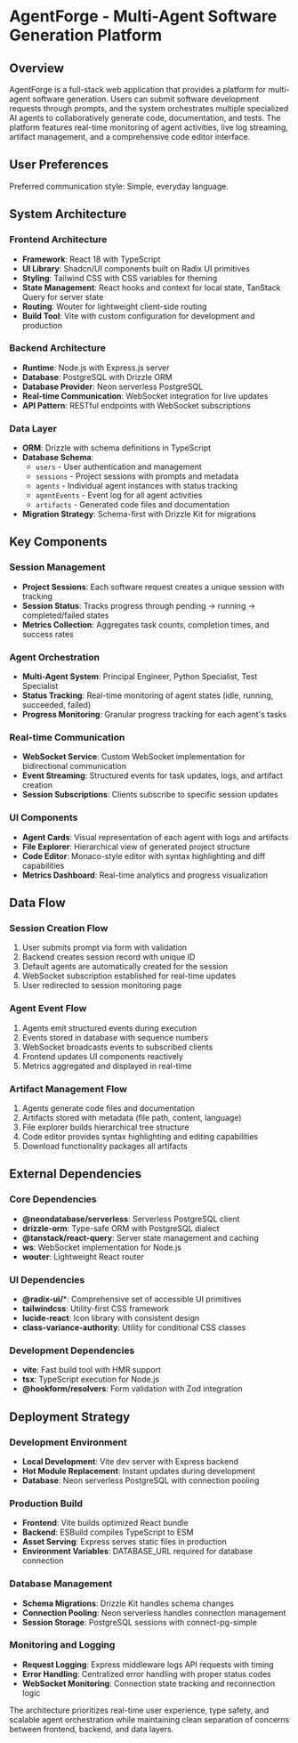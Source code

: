 # AgentForge - Multi-Agent Software Generation Platform

## Overview

AgentForge is a full-stack web application that provides a platform for multi-agent software generation. Users can submit software development requests through prompts, and the system orchestrates multiple specialized AI agents to collaboratively generate code, documentation, and tests. The platform features real-time monitoring of agent activities, live log streaming, artifact management, and a comprehensive code editor interface.

## User Preferences

Preferred communication style: Simple, everyday language.

## System Architecture

### Frontend Architecture
- **Framework**: React 18 with TypeScript
- **UI Library**: Shadcn/UI components built on Radix UI primitives
- **Styling**: Tailwind CSS with CSS variables for theming
- **State Management**: React hooks and context for local state, TanStack Query for server state
- **Routing**: Wouter for lightweight client-side routing
- **Build Tool**: Vite with custom configuration for development and production

### Backend Architecture
- **Runtime**: Node.js with Express.js server
- **Database**: PostgreSQL with Drizzle ORM
- **Database Provider**: Neon serverless PostgreSQL
- **Real-time Communication**: WebSocket integration for live updates
- **API Pattern**: RESTful endpoints with WebSocket subscriptions

### Data Layer
- **ORM**: Drizzle with schema definitions in TypeScript
- **Database Schema**: 
  - `users` - User authentication and management
  - `sessions` - Project sessions with prompts and metadata
  - `agents` - Individual agent instances with status tracking
  - `agentEvents` - Event log for all agent activities
  - `artifacts` - Generated code files and documentation
- **Migration Strategy**: Schema-first with Drizzle Kit for migrations

## Key Components

### Session Management
- **Project Sessions**: Each software request creates a unique session with tracking
- **Session Status**: Tracks progress through pending → running → completed/failed states
- **Metrics Collection**: Aggregates task counts, completion times, and success rates

### Agent Orchestration
- **Multi-Agent System**: Principal Engineer, Python Specialist, Test Specialist
- **Status Tracking**: Real-time monitoring of agent states (idle, running, succeeded, failed)
- **Progress Monitoring**: Granular progress tracking for each agent's tasks

### Real-time Communication
- **WebSocket Service**: Custom WebSocket implementation for bidirectional communication
- **Event Streaming**: Structured events for task updates, logs, and artifact creation
- **Session Subscriptions**: Clients subscribe to specific session updates

### UI Components
- **Agent Cards**: Visual representation of each agent with logs and artifacts
- **File Explorer**: Hierarchical view of generated project structure
- **Code Editor**: Monaco-style editor with syntax highlighting and diff capabilities
- **Metrics Dashboard**: Real-time analytics and progress visualization

## Data Flow

### Session Creation Flow
1. User submits prompt via form with validation
2. Backend creates session record with unique ID
3. Default agents are automatically created for the session
4. WebSocket subscription established for real-time updates
5. User redirected to session monitoring page

### Agent Event Flow
1. Agents emit structured events during execution
2. Events stored in database with sequence numbers
3. WebSocket broadcasts events to subscribed clients
4. Frontend updates UI components reactively
5. Metrics aggregated and displayed in real-time

### Artifact Management Flow
1. Agents generate code files and documentation
2. Artifacts stored with metadata (file path, content, language)
3. File explorer builds hierarchical tree structure
4. Code editor provides syntax highlighting and editing capabilities
5. Download functionality packages all artifacts

## External Dependencies

### Core Dependencies
- **@neondatabase/serverless**: Serverless PostgreSQL client
- **drizzle-orm**: Type-safe ORM with PostgreSQL dialect
- **@tanstack/react-query**: Server state management and caching
- **ws**: WebSocket implementation for Node.js
- **wouter**: Lightweight React router

### UI Dependencies
- **@radix-ui/***: Comprehensive set of accessible UI primitives
- **tailwindcss**: Utility-first CSS framework
- **lucide-react**: Icon library with consistent design
- **class-variance-authority**: Utility for conditional CSS classes

### Development Dependencies
- **vite**: Fast build tool with HMR support
- **tsx**: TypeScript execution for Node.js
- **@hookform/resolvers**: Form validation with Zod integration

## Deployment Strategy

### Development Environment
- **Local Development**: Vite dev server with Express backend
- **Hot Module Replacement**: Instant updates during development
- **Database**: Neon serverless PostgreSQL with connection pooling

### Production Build
- **Frontend**: Vite builds optimized React bundle
- **Backend**: ESBuild compiles TypeScript to ESM
- **Asset Serving**: Express serves static files in production
- **Environment Variables**: DATABASE_URL required for database connection

### Database Management
- **Schema Migrations**: Drizzle Kit handles schema changes
- **Connection Pooling**: Neon serverless handles connection management
- **Session Storage**: PostgreSQL sessions with connect-pg-simple

### Monitoring and Logging
- **Request Logging**: Express middleware logs API requests with timing
- **Error Handling**: Centralized error handling with proper status codes
- **WebSocket Monitoring**: Connection state tracking and reconnection logic

The architecture prioritizes real-time user experience, type safety, and scalable agent orchestration while maintaining clean separation of concerns between frontend, backend, and data layers.
